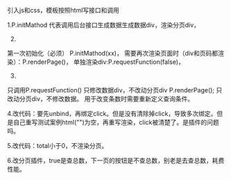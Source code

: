 引入js和css，模板按照html写接口和调用

1.P.initMathod 代表调用后台接口生成数据生成数据div，渲染分页div，

2.
第一次初始化（必须） P.initMathod(xx)，
需要再次渲染页面时（div和页码都渲染）：P.renderPage()，
单独渲染div:P.requestFunction(false)，

3.
只调用P.requestFunction() 只修改数据div，不改动分页div
P.renderPage(); 只改动分页div，不修改数据。 用于改变条数时需要重新定义查询条件。

4.改代码：要先unbind，再绑定click。但是没有清除掉click，导致多次绑定。但是自己重写测试案例html("")为空，再重写渲染，click被清楚了。是插件的问题吗。

5.改代码：total小于0，不渲染分页。

6.改分页插件，true是查总数，下一页的按钮是不查总数，别老是去查总数，耗费性能。